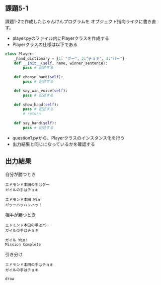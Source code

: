 ## 課題5-1
課題1-2で作成したじゃんけんプログラムを
オブジェクト指向ライクに書き直す。

- player.pyのファイル内にPlayerクラスを作成する
- Playerクラスの仕様は以下である
```python
class Player:
    _hand_dictionary = {1: "グー", 2:"チョキ", 3:"パー"}
    def __init__(self, name, winner_sentence):
        pass # 記述する
            
    def choose_hand(self):
        pass # 記述する

    def say_win_voice(self):
        pass # 記述する
        
    def show_hand(self):
        pass # 記述する
        # return
        
    def say_hand(self):
        pass # 記述する
```
- question1.pyから、Playerクラスのインスタンス化を行う
- 出力結果と同じになっているかを確認する

## 出力結果
自分が勝つとき
```text
エドモンド本田の手はグー
ガイルの手はチョキ

エドモンド本田 Win!
ガッーハッハッハッ！
````
相手が勝つとき
```text
エドモンド本田の手はパー
ガイルの手はチョキ

ガイル Win!
Mission Complete
```
引き分け
```text
エドモンド本田の手はチョキ
ガイルの手はチョキ

draw
```
